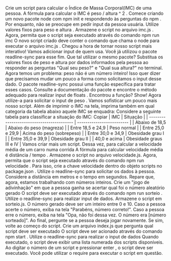 Crie um script para calcular o Índice de Massa Corporal(IMC) de uma pessoa.
A fórmula para calcular o IMC é peso / altura ^ 2 .
Comece criando um novo pacote node com npm init e respondendo às perguntas do npm .
Por enquanto, não se preocupe em pedir input da pessoa usuária. Utilize valores fixos para peso e altura .
Armazene o script no arquivo imc.js .
Agora, permita que o script seja executado através do comando npm run imc
O novo script criado deve conter o comando que chama o node para executar o arquivo imc.js .
Chegou a hora de tornar nosso script mais interativo! Vamos adicionar input de quem usa.
Você já utilizou o pacote readline-sync para esse fim. Que tal utilizar o mesmo pacote?
Substitua os valores fixos de peso e altura por dados informados pela pessoa ao responder as perguntas "Qual seu peso?" e "Qual sua altura?" no terminal.
Agora temos um problema: peso não é um número inteiro! Isso quer dizer que precisamos mudar um pouco a forma como solicitamos o input desse dado.
O pacote readline-sync possui uma função específica para tratar esses casos. Consulte a documentação do pacote e encontre o método adequado para realizar input de floats .
Encontrou a função? Show! Agora utilize-a para solicitar o input de peso .
Vamos sofisticar um pouco mais nosso script. Além de imprimir o IMC na tela, imprima também em qual categoria da tabela abaixo aquele IMC se enquadra:
Considere a seguinte tabela para classificar a situação do IMC:
Copiar
| IMC                                       | Situação                  |
| ----------------------------------------- | ------------------------- |
| Abaixo de 18,5                            | Abaixo do peso (magreza)  |
| Entre 18,5 e 24,9                         | Peso normal               |
| Entre 25,0 e 29,9                         | Acima do peso (sobrepeso) |
| Entre 30,0 e 34,9                         | Obesidade grau I          |
| Entre 35,0 e 39,9                         | Obesidade grau II         |
| 40,0 e acima                              | Obesidade graus III e IV  |
Vamos criar mais um script. Dessa vez, para calcular a velocidade média de um carro numa corrida
A fórmula para calcular velocidade média é distância / tempo .
Armazene o script no arquivo velocidade.js.
Agora, permita que o script seja executado através do comando npm run velocidade . Para isso, crie a chave velocidade dentro do objeto scripts no package.json .
Utilize o readline-sync para solicitar os dados à pessoa.
Considere a distância em metros e o tempo em segundos. Repare que, agora, estamos trabalhando com números inteiros.
Crie um "jogo de adivinhação" em que a pessoa ganha se acertar qual foi o número aleatório gerado
O script deve ser executado através do comando npm run sorteio .
Utilize o readline-sync para realizar input de dados.
Armazene o script em sorteio.js.
O número gerado deve ser um inteiro entre 0 e 10.
Caso a pessoa acerte o número, exiba na tela "Parabéns, número correto!".
Caso a pessoa erre o número, exiba na tela "Opa, não foi dessa vez. O número era [número sorteado]".
Ao final, pergunte se a pessoa deseja jogar novamente. Se sim, volte ao começo do script.
Crie um arquivo index.js que pergunta qual script deve ser executado
O script deve ser acionado através do comando npm start .
Utilize o readline-sync para realizar o input de dados
Quando executado, o script deve exibir uma lista numerada dos scripts disponíveis.
Ao digitar o número de um script e pressionar enter , o script deve ser executado.
Você pode utilizar o require para executar o script em questão.
